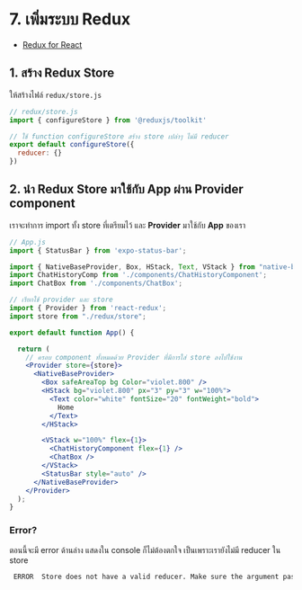 
# 7. เพิ่มระบบ Redux

- [Redux for React](https://redux.js.org/basics/usage-with-react)

## 1. สร้าง Redux Store 

ให้สร้างไฟล์ `redux/store.js`

```jsx
// redux/store.js
import { configureStore } from '@reduxjs/toolkit'

// ใช้ function configureStore สร้าง store เปล่าๆ ไม่มี reducer 
export default configureStore({
  reducer: {}
})

```

## 2. นำ Redux Store มาใช้กับ App ผ่าน Provider component

เราจะทำการ import ทั้ง store ที่เตรียมไว้ และ **Provider** มาใช้กับ **App** ของเรา

```jsx
// App.js
import { StatusBar } from 'expo-status-bar';

import { NativeBaseProvider, Box, HStack, Text, VStack } from "native-base";
import ChatHistoryComp from './components/ChatHistoryComponent';
import ChatBox from './components/ChatBox';

// เรียกใช้ provider และ store
import { Provider } from 'react-redux';
import store from "./redux/store";

export default function App() {

  return (
    // ครอบ component ทั้งหมดด้วย Provider ที่มีการใส่ store ลงไปใช้งาน
    <Provider store={store}>
      <NativeBaseProvider>
        <Box safeAreaTop bg Color="violet.800" />
        <HStack bg="violet.800" px="3" py="3" w="100%">
          <Text color="white" fontSize="20" fontWeight="bold">
            Home
          </Text>
        </HStack>

        <VStack w="100%" flex={1}>
          <ChatHistoryComponent flex={1} />
          <ChatBox />
        </VStack>
        <StatusBar style="auto" />
      </NativeBaseProvider>
    </Provider>
  );
}
```

### Error? 

ตอนนี้จะมี error ด้านล่าง แสดงใน console ก็ไม่ต้องตกใจ เป็นเพราะเรายังไม่มี reducer ใน store

```bash
 ERROR  Store does not have a valid reducer. Make sure the argument passed to combineReducers is an object whose values are reducers.
```

